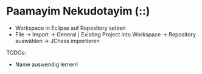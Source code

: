Paamayim Nekudotayim (::)
===============

* Workspace in Eclipse auf Repository setzen
* File -> Import -> General | Existing Project into Workspace -> Repository auswählen -> JChess importieren

TODOs:
* Name auswendig lernen!